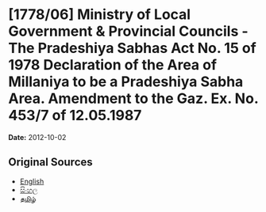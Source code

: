 # [1778/06] Ministry of Local Government & Provincial Councils - The Pradeshiya Sabhas Act No. 15 of 1978 Declaration of the Area of Millaniya to be a Pradeshiya Sabha Area. Amendment to the Gaz. Ex. No. 453/7 of 12.05.1987

**Date:** 2012-10-02

## Original Sources

- [English](https://documents.gov.lk/view/extra-gazettes/2012/10/1778-06_E.pdf)
- [සිංහල](https://documents.gov.lk/view/extra-gazettes/2012/10/1778-06_S.pdf)
- [தமிழ்](https://documents.gov.lk/view/extra-gazettes/2012/10/1778-06_T.pdf)
